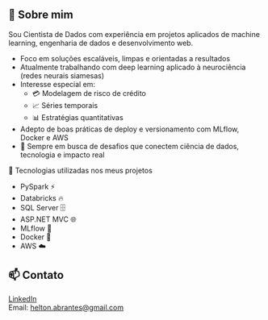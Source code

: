 ## 🧠 Sobre mim

Sou Cientista de Dados com experiência em projetos aplicados de machine learning, engenharia de dados e desenvolvimento web.

- Foco em soluções escaláveis, limpas e orientadas a resultados  
- Atualmente trabalhando com deep learning aplicado à neurociência (redes neurais siamesas)  
- Interesse especial em:  
  - 💳 Modelagem de risco de crédito  
  - 📈 Séries temporais  
  - 📊 Estratégias quantitativas  
- Adepto de boas práticas de deploy e versionamento com MLflow, Docker e AWS  
- 🚀 Sempre em busca de desafios que conectem ciência de dados, tecnologia e impacto real

🔧 Tecnologias utilizadas nos meus projetos

- PySpark ⚡
- Databricks 🔥
- SQL Server 🗄️
- ASP.NET MVC 🌐
- MLflow 🧪
- Docker 🐳
- AWS ☁️

## 📫 Contato

[LinkedIn](https://www.linkedin.com/in/seu-usuario)  
Email: helton.abrantes@gmail.com

